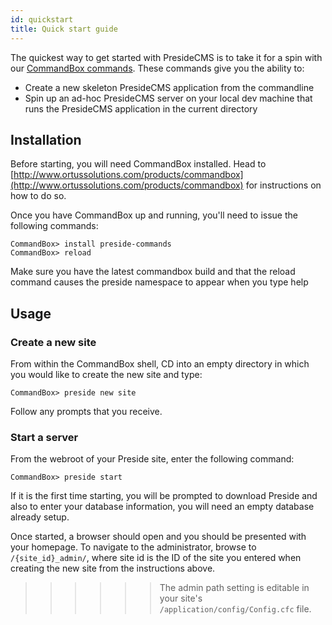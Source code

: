 ```yaml
---
id: quickstart
title: Quick start guide
---
```


The quickest way to get started with PresideCMS is to take it for a spin with our [CommandBox commands](https://github.com/pixl8/Preside-CMS-CommandBox-Commands). These commands give you the ability to:

* Create a new skeleton PresideCMS application from the commandline 
* Spin up an ad-hoc PresideCMS server on your local dev machine that runs the PresideCMS application in the current directory

## Installation

Before starting, you will need CommandBox installed. Head to [http://www.ortussolutions.com/products/commandbox](http://www.ortussolutions.com/products/commandbox) for instructions on how to do so.

Once you have CommandBox up and running, you'll need to issue the following commands:

```
CommandBox> install preside-commands
CommandBox> reload
```

Make sure you have the latest commandbox build and that the reload command causes the preside namespace to appear when you type help
    
## Usage

### Create a new site

From within the CommandBox shell, CD into an empty directory in which you would like to create the new site and type:

```
CommandBox> preside new site
```
    
Follow any prompts that you receive.

### Start a server

From the webroot of your Preside site, enter the following command:

```
CommandBox> preside start
```
    
If it is the first time starting, you will be prompted to download Preside and also to enter your database information, you will need an empty database already setup.

Once started, a browser should open and you should be presented with your homepage. To navigate to the administrator, browse to `/{site_id}_admin/`, where site id is the ID of the site you entered when creating the new site from the instructions above.

>>>>>> The admin path setting is editable in your site's `/application/config/Config.cfc` file.

